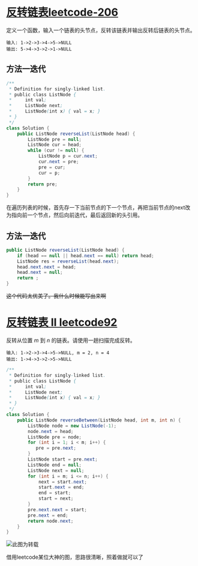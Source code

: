 # [反转链表leetcode-206](https://leetcode-cn.com/problems/reverse-linked-list/)

定义一个函数，输入一个链表的头节点，反转该链表并输出反转后链表的头节点。

```
输入: 1->2->3->4->5->NULL
输出: 5->4->3->2->1->NULL
```

##  方法一迭代

```java
/**
 * Definition for singly-linked list.
 * public class ListNode {
 *     int val;
 *     ListNode next;
 *     ListNode(int x) { val = x; }
 * }
 */
class Solution {
    public ListNode reverseList(ListNode head) {
        ListNode pre = null;
        ListNode cur = head;
        while (cur != null) {
            ListNode p = cur.next;
            cur.next = pre;
            pre = cur;
            cur = p;
        }
        return pre;
    }
}
```

在遍历列表的时候，首先存一下当前节点的下一个节点，再把当前节点的next改为指向前一个节点，然后向前迭代，最后返回新的头引用。

##  方法一迭代

```java
public ListNode reverseList(ListNode head) {
    if (head == null || head.next == null) return head;
    ListNode res = reverseList(head.next);
    head.next.next = head;
    head.next = null;
    return ;
}
```

~~这个代码太优美了。我什么时候能写出来啊~~

# [反转链表 II leetcode92](https://leetcode-cn.com/problems/reverse-linked-list-ii/)

反转从位置 *m* 到 *n* 的链表。请使用一趟扫描完成反转。

```
输入: 1->2->3->4->5->NULL, m = 2, n = 4
输出: 1->4->3->2->5->NULL
```



```java
/**
 * Definition for singly-linked list.
 * public class ListNode {
 *     int val;
 *     ListNode next;
 *     ListNode(int x) { val = x; }
 * }
 */
class Solution {
    public ListNode reverseBetween(ListNode head, int m, int n) {
        ListNode node = new ListNode(-1);
        node.next = head;
        ListNode pre = node;
        for (int i = 1; i < m; i++) {
           pre = pre.next;
        }
        ListNode start = pre.next;
        ListNode end = null;
        ListNode next = null;
        for (int i = m; i <= n; i++) {
            next = start.next;
            start.next = end;
            end = start;
            start = next;
        }
        pre.next.next = start;
        pre.next = end;
        return node.next;
    }
}
```

![此图为转载](https://pic.leetcode-cn.com/3158b23f7e6919d47a11a2f57e921b5645fceb84212450336f2256f5659fa9e7.jpg)

借用leetcode某位大神的图，思路很清晰，照着做就可以了
